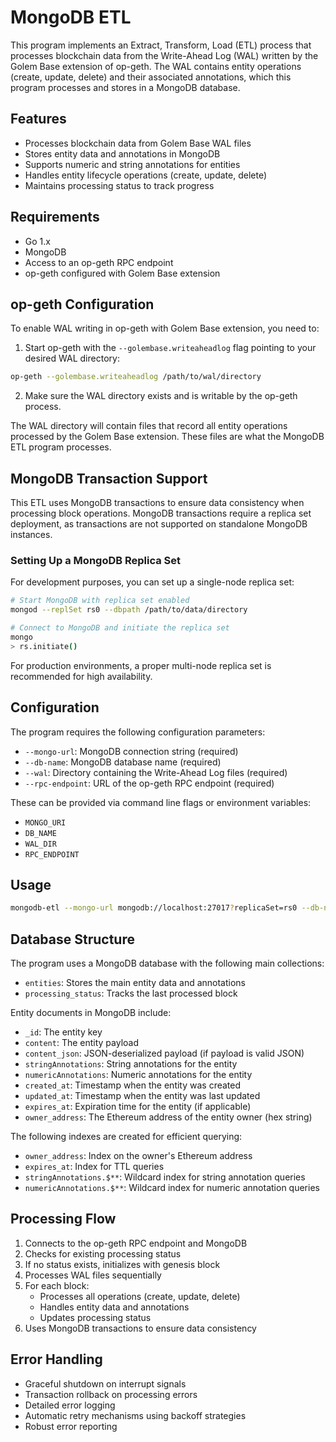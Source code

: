 # MongoDB ETL

This program implements an Extract, Transform, Load (ETL) process that processes blockchain data from the Write-Ahead Log (WAL) written by the Golem Base extension of op-geth. The WAL contains entity operations (create, update, delete) and their associated annotations, which this program processes and stores in a MongoDB database.

## Features

- Processes blockchain data from Golem Base WAL files
- Stores entity data and annotations in MongoDB
- Supports numeric and string annotations for entities
- Handles entity lifecycle operations (create, update, delete)
- Maintains processing status to track progress

## Requirements

- Go 1.x
- MongoDB
- Access to an op-geth RPC endpoint
- op-geth configured with Golem Base extension

## op-geth Configuration

To enable WAL writing in op-geth with Golem Base extension, you need to:

1. Start op-geth with the `--golembase.writeaheadlog` flag pointing to your desired WAL directory:
```bash
op-geth --golembase.writeaheadlog /path/to/wal/directory
```

2. Make sure the WAL directory exists and is writable by the op-geth process.

The WAL directory will contain files that record all entity operations processed by the Golem Base extension. These files are what the MongoDB ETL program processes.

## MongoDB Transaction Support

This ETL uses MongoDB transactions to ensure data consistency when processing block operations. MongoDB transactions require a replica set deployment, as transactions are not supported on standalone MongoDB instances.

### Setting Up a MongoDB Replica Set

For development purposes, you can set up a single-node replica set:

```bash
# Start MongoDB with replica set enabled
mongod --replSet rs0 --dbpath /path/to/data/directory

# Connect to MongoDB and initiate the replica set
mongo
> rs.initiate()
```

For production environments, a proper multi-node replica set is recommended for high availability.

## Configuration

The program requires the following configuration parameters:

- `--mongo-url`: MongoDB connection string (required)
- `--db-name`: MongoDB database name (required)
- `--wal`: Directory containing the Write-Ahead Log files (required)
- `--rpc-endpoint`: URL of the op-geth RPC endpoint (required)

These can be provided via command line flags or environment variables:
- `MONGO_URI`
- `DB_NAME`
- `WAL_DIR`
- `RPC_ENDPOINT`

## Usage

```bash
mongodb-etl --mongo-url mongodb://localhost:27017?replicaSet=rs0 --db-name golembase --wal ./wal --rpc-endpoint http://localhost:8545
```

## Database Structure

The program uses a MongoDB database with the following main collections:

- `entities`: Stores the main entity data and annotations
- `processing_status`: Tracks the last processed block

Entity documents in MongoDB include:
- `_id`: The entity key
- `content`: The entity payload
- `content_json`: JSON-deserialized payload (if payload is valid JSON)
- `stringAnnotations`: String annotations for the entity
- `numericAnnotations`: Numeric annotations for the entity
- `created_at`: Timestamp when the entity was created
- `updated_at`: Timestamp when the entity was last updated
- `expires_at`: Expiration time for the entity (if applicable)
- `owner_address`: The Ethereum address of the entity owner (hex string)

The following indexes are created for efficient querying:
- `owner_address`: Index on the owner's Ethereum address
- `expires_at`: Index for TTL queries
- `stringAnnotations.$**`: Wildcard index for string annotation queries
- `numericAnnotations.$**`: Wildcard index for numeric annotation queries

## Processing Flow

1. Connects to the op-geth RPC endpoint and MongoDB
2. Checks for existing processing status
3. If no status exists, initializes with genesis block
4. Processes WAL files sequentially
5. For each block:
   - Processes all operations (create, update, delete)
   - Handles entity data and annotations
   - Updates processing status
6. Uses MongoDB transactions to ensure data consistency

## Error Handling

- Graceful shutdown on interrupt signals
- Transaction rollback on processing errors
- Detailed error logging
- Automatic retry mechanisms using backoff strategies
- Robust error reporting 